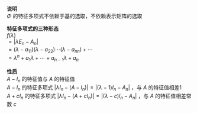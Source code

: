 **说明**  
 $\Phi$ 的特征多项式不依赖于基的选取，不依赖表示矩阵的选取  
  
**特征多项式的三种形态**  
 $f(\lambda)$   
 $=|\lambda E_n-A_n|$   
 $=(\lambda-a_{11})(\lambda-a_{22})\cdots(\lambda-a_{nn})+\cdots$   
 $=\lambda^n+a_1\lambda+\cdots+a_{n-1}\lambda+a_n$   
  
**性质**  
 $A-I_n$ 的特征值与 $A$ 的特征值  
 $A-I_n$ 的特征多项式 $|\lambda I_n-(A-I_n)|=|(\lambda-1)I_n-A_n|$ ，与 $A$ 的特征值相差1  
 $A+cI_n$ 的特征多项式 $|\lambda I_n-(A+cI_n)|=|(\lambda-c)I_n-A_n|$ ，与 $A$ 的特征值相差常数 $c$   
